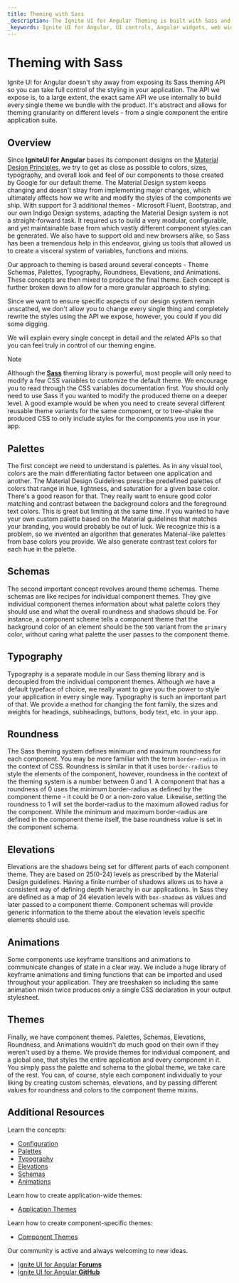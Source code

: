 ```yaml
---
title: Theming with Sass
_description: The Ignite UI for Angular Theming is built with Sass and exposes a rich set of API functions and mixins that make restyling components or the entire application easier.
_keywords: Ignite UI for Angular, UI controls, Angular widgets, web widgets, UI widgets, Angular, Native Angular Components Suite, Native Angular Controls, Native Angular Components Library, Native Angular Components, Angular Theming Component, Angular Theming
---
```


# Theming with Sass

<div class="highlight">Ignite UI for Angular doesn't shy away from exposing its Sass theming API so you can take full control of the styling in your application. The API we expose is, to a large extent, the exact same API we use internally to build every single theme we bundle with the product. It's abstract and allows for theming granularity on different levels - from a single component the entire application suite.</div>
<div class="divider"></div>

## Overview
Since **IgniteUI for Angular** bases its component designs on the [Material Design Principles](https://material.io/guidelines/material-design/introduction.html), we try to get as close as possible to colors, sizes, typography, and overall look and feel of our components to those created by Google for our default theme. The Material Design system keeps changing and doesn't stray from implementing major changes, which ultimately affects how we write and modify the styles of the components we ship. With support for 3 additional themes - Microsoft Fluent, Bootstrap, and our own Indigo Design systems, adapting the Material Design system is not a straight-forward task. It required us to build a very modular, configurable, and yet maintainable base from which vastly different component styles can be generated. We also have to support old and new browsers alike, so Sass has been a tremendous help in this endeavor, giving us tools that allowed us to create a visceral system of variables, functions and mixins.

Our approach to theming is based around several concepts - Theme Schemas, Palettes, Typography, Roundness, Elevations, and Animations. These concepts are then mixed to produce the final theme. Each concept is further broken down to allow for a more granular approach to styling.

Since we want to ensure specific aspects of our design system remain unscathed, we don't allow you to change every single thing and completely rewrite the styles using the API we expose, however, you could if you did some digging.

We will explain every single concept in detail and the related APIs so that you can feel truly in control of our theming engine.

> [!NOTE]
> Although the [**Sass**](https://sass-lang.com) theming library is powerful, most people will only need to modify a few CSS variables to customize the default theme. We encourage you to read through the CSS variables documentation first. You should only need to use Sass if you wanted to modify the produced theme on a deeper level. A good example would be when you need to create several different reusable theme variants for the same component, or to tree-shake the produced CSS to only include styles for the components you use in your app.

## Palettes
The first concept we need to understand is palettes. As in any visual tool, colors are the main differentiating factor between one application and another. The Material Design Guidelines prescribe predefined palettes of colors that range in hue, lightness, and saturation for a given base color. There's a good reason for that. They really want to ensure good color matching and contrast between the background colors and the foreground text colors. This is great but limiting at the same time. If you wanted to have your own custom palette based on the Material guidelines that matches your branding, you would probably be out of luck. We recognize this is a problem, so we invented an algorithm that generates Material-like palettes from base colors you provide. We also generate contrast text colors for each hue in the palette.

## Schemas
The second important concept revolves around theme schemas. Theme schemas are like recipes for individual component themes. They give individual component themes information about what palette colors they should use and what the overall roundness and shadows should be. For instance, a component scheme tells a component theme that the background color of an element should be the `500` variant from the `primary` color, without caring what palette the user passes to the component theme.

## Typography
Typography is a separate module in our Sass theming library and is decoupled from the individual component themes. Although we have a default typeface of choice, we really want to give you the power to style your application in every single way. Typography is such an important part of that. We provide a method for changing the font family, the sizes and weights for headings, subheadings, buttons, body text, etc. in your app.

## Roundness
The Sass theming system defines minimum and maximum roundness for each component. You may be more familiar with the term `border-radius` in the context of CSS. Roundness is similar in that it uses `border-radius` to style the elements of the component, however, roundness in the context of the theming system is a number between 0 and 1. A component that has a roundness of 0 uses the minimum border-radius as defined by the component theme - it could be 0 or a non-zero value. Likewise, setting the roundness to 1 will set the border-radius to the maximum allowed radius for the component. While the minimum and maximum border-radius are defined in the component theme itself, the base roundness value is set in the component schema.

## Elevations
Elevations are the shadows being set for different parts of each component theme. They are based on 25(0-24) levels as prescribed by the Material Design guidelines. Having a finite number of shadows allows us to have a consistent way of defining depth hierarchy in our applications. In Sass they are defined as a map of 24 elevation levels with `box-shadows` as values and later passed to a component theme. Component schemas will provide generic information to the theme about the elevation levels specific elements should use.

## Animations
Some components use keyframe transitions and animations to communicate changes of state in a clear way. We include a huge library of keyframe animations and timing functions that can be imported and used throughout your application. They are treeshaken so including the same animation mixin twice produces only a single CSS declaration in your output stylesheet.

## Themes
Finally, we have component themes. Palettes, Schemas, Elevations, Roundness, and Animations wouldn't do much good on their own if they weren't used by a theme. We provide themes for individual component, and a global one, that styles the entire application and every component in it. You simply pass the palette and schema to the global theme, we take care of the rest. You can, of course, style each component individually to your liking by creating custom schemas, elevations, and by passing different values for roundness and colors to the component theme mixins.

## Additional Resources
<div class="divider--half"></div>

Learn the concepts:

* [Configuration](./configuration.md)
* [Palettes](./palettes.md)
* [Typography](./typography.md)
* [Elevations](./elevations.md)
* [Schemas](./schemas.md)
* [Animations](./animations.md)

Learn how to create application-wide themes:
* [Application Themes](./global-themes.md)

Learn how to create component-specific themes:
* [Component Themes](./component-themes.md)

Our community is active and always welcoming to new ideas.

* [Ignite UI for Angular **Forums**](https://www.infragistics.com/community/forums/f/ignite-ui-for-angular)
* [Ignite UI for Angular **GitHub**](https://github.com/IgniteUI/igniteui-angular)

